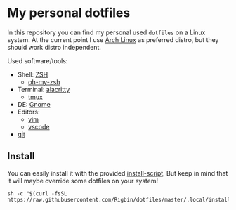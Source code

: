 # My personal dotfiles

In this repository you can find my personal used `dotfiles` on a Linux system.
At the current point I use [Arch Linux](https://archlinux.org/) as preferred distro, but they should work distro independent.

Used software/tools:
* Shell: [ZSH](https://wiki.archlinux.org/index.php/zsh)
  * [oh-my-zsh](https://ohmyz.sh/)
* Terminal: [alacritty](https://github.com/alacritty/alacritty)
  * [tmux](https://github.com/tmux/tmux/wiki)
* DE: [Gnome](https://www.gnome.org/)
* Editors:
  * [vim](https://www.vim.org/)
  * [vscode](https://code.visualstudio.com/)
* [git](https://git-scm.com/)

## Install
You can easily install it with the provided [install-script](). But keep in mind that it will maybe override some dotfiles on your system!

```console
sh -c "$(curl -fsSL https://raw.githubusercontent.com/Rigbin/dotfiles/master/.local/install/install.sh)"
```

